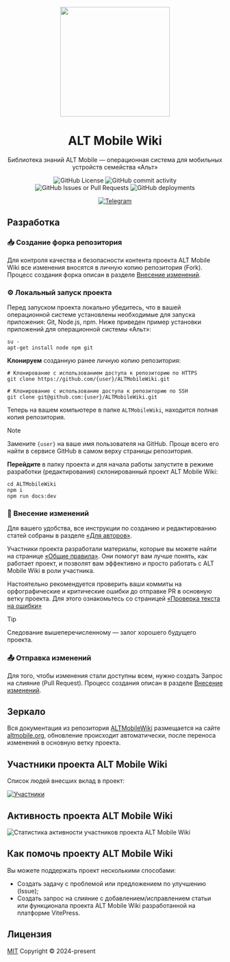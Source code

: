 <div class="header" align="center">

[<img src="https://altmobile.org/hero.png" height="256">](https://github.com/OlegShchavelev/ALTMobileWiki)

# ALT Mobile Wiki

Библиотека знаний ALT Mobile — операционная система для мобильных устройств семейства «Альт»

![GitHub License](https://img.shields.io/github/license/OlegShchavelev/ALTMobileWiki)
![GitHub commit activity](https://img.shields.io/github/commit-activity/y/OlegShchavelev/ALTMobileWiki)
![GitHub Issues or Pull Requests](https://img.shields.io/github/issues/OlegShchavelev/ALTMobileWiki)
![GitHub deployments](https://img.shields.io/github/deployments/OlegShchavelev/ALTMobileWiki/github-pages?label=Last%20Deploy)

[![Telegram](https://img.shields.io/badge/Group-%235AA9E6?logo=telegram&label=Telegram)](https://t.me/altmobile_channel)

</div>

## Разработка

### :inbox_tray: Создание форка репозитория

Для контроля качества и безопасности контента проекта ALT Mobile Wiki все изменения вносятся в личную копию репозитория (Fork). Процесс создания форка описан в разделе [Внесение изменений](#).

### :gear: Локальный запуск проекта

Перед запуском проекта локально убедитесь, что в вашей операционной системе установлены необходимые для запуска приложения: Git, Node.js, npm. Ниже приведен пример установки приложений для операционной системы «Альт»:

```shell
su -
apt-get install node npm git
```

**Клонируем** созданную ранее личную копию репозитория:

```shell
# Клонирование с использованием доступа к репозиторию по HTTPS
git clone https://github.com/{user}/ALTMobileWiki.git

# Клонирование с использование доступа к репозиторию по SSH
git clone git@github.com:{user}/ALTMobileWiki.git
```

Теперь на вашем компьютере в папке `ALTMobileWiki`, находится полная копия репозитория.

> [!NOTE]
> Замените `{user}` на ваше имя пользователя на GitHub. Проще всего его найти в cервисе GitHub в самом верху страницы репозитория.

**Перейдите** в папку проекта и для начала работы запустите в режиме разработки (редактирования) склонированный проект ALT Mobile Wiki:

```shell
cd ALTMobileWiki
npm i
npm run docs:dev
```

### :pencil: Внесение изменений

Для вашего удобства, все инструкции по созданию и редактированию статей собраны в разделе [«Для авторов»](#).

Участники проекта разработали материалы, которые вы можете найти на странице [«Общие правила»](#). Они помогут вам лучше понять, как работает проект, и позволят вам эффективно и просто работать с ALT Mobile Wiki в роли участника.

Настоятельно рекомендуется проверить ваши коммиты на орфографические и критические ошибки до отправке PR в основную ветку проекта. Для этого ознакомьтесь со страницей [«Проверка текста на ошибки»](#)

> [!TIP]
> Следование вышеперечисленному — залог хорошего будущего проекта.

### :outbox_tray: Отправка изменений

Для того, чтобы изменения стали доступны всем, нужно создать Запрос на слияние (Pull Request). Процесс создания описан в разделе [Внесение изменений](#).

## Зеркало

Вся документация из репозитория [ALTMobileWiki](https://github.com/OlegShchavelev/ALTMobileWiki) размещается на cайте [altmobile.org](https://altmobile.org), обновление происходит автоматически, после переноса изменений в основную ветку проекта.

## Участники проекта ALT Mobile Wiki

Список людей внесших вклад в проект:

[![Участники](https://contrib.rocks/image?repo=OlegShchavelev/ALTMobileWiki)](https://github.com/OlegShchavelev/ALTMobileWiki/graphs/contributors)

## Активность проекта ALT Mobile Wiki

![Статистика активности участников проекта ALT Mobile Wiki](https://repobeats.axiom.co/api/embed/02b02ba7dae626566a4b2737c0c2b1ab6714fac5.svg 'Repobeats analytics image')

## Как помочь проекту ALT Mobile Wiki

Вы можете поддержать проект несколькими способами:

- Создать задачу с проблемой или предложением по улучшению (Issue);
- Создать запрос на слияние с добавлением/исправлением статьи или функционала проекта ALT Mobile Wiki разработанной на платформе VitePress.

## Лицензия

[MIT](https://gitea.basealt.ru/schavelevoi/ALTMobileWiki/src/branch/main/LICENCE) Copyright © 2024-present <OLEG SHCHAVELEV>
